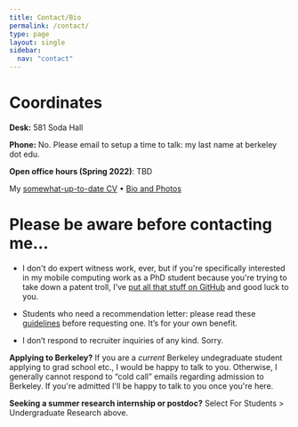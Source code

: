 ```yaml
---
title: Contact/Bio
permalink: /contact/
type: page
layout: single
sidebar:
  nav: "contact"
---
```

# Coordinates

**Desk:** 581 Soda Hall

**Phone:**  No. Please email to setup a time to talk: my last name at berkeley dot edu.

**Open office hours (Spring 2022)**: TBD

My [somewhat-up-to-date CV](https://docs.google.com/Doc?docid=0ARKnkWLvWBrTZGo4cnpzN18xMTU2c3c3ZGRn&hl=en_US)  •  [Bio and Photos](/bio)

# Please be aware before contacting me…

* I don't do expert witness work, ever, but if you're specifically interested in my mobile computing work as a PhD student because you're trying to take down a patent troll, I've [put all that stuff on GitHub](https://github.com/armandofox/glomop) and good luck to you.

* Students who need a recommendation letter: please read these
[guidelines](/students/letters)
before requesting one. It’s for your own benefit.

* I don’t respond to recruiter inquiries of any kind. Sorry.

**Applying to Berkeley?** If you are a _current_ Berkeley undegraduate student applying to grad school etc., I would be happy to talk to you. Otherwise, I generally cannot respond to “cold call” emails regarding admission to Berkeley. If you're admitted I'll be happy to talk to you once you're here.

**Seeking a summer research internship or postdoc?** Select For Students > Undergraduate Research above.
